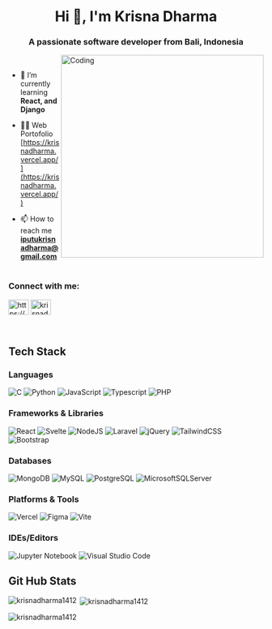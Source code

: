 <h1 align="center">Hi 👋, I'm Krisna Dharma</h1>
<h3 align="center">A passionate software developer from Bali, Indonesia</h3>
<img align="right" alt="Coding" width="400" src="https://user-images.githubusercontent.com/19783675/259906130-5d3c8800-fb00-45d0-b9dd-7eb82f057baf.gif">

<br>

- 🌱 I’m currently learning **React, and Django**

- 👨‍💻 Web Portofolio [https://krisnadharma.vercel.app/](https://krisnadharma.vercel.app/)

- 📫 How to reach me **iputukrisnadharma@gmail.com**
<br><br>
<h3 align="left">Connect with me:</h3>
<p align="left">
<a href="https://linkedin.com/in/https://www.linkedin.com/in/i-putu-krisna-dharma-saputra-01084014b/" target="_blank"><img align="center" src="https://raw.githubusercontent.com/rahuldkjain/github-profile-readme-generator/master/src/images/icons/Social/linked-in-alt.svg" alt="https://www.linkedin.com/in/i-putu-krisna-dharma-saputra-01084014b/" height="30" width="40" /></a>
<a href="https://www.leetcode.com/krisnadharma1412" target="blank"><img align="center" src="https://raw.githubusercontent.com/rahuldkjain/github-profile-readme-generator/master/src/images/icons/Social/leet-code.svg" alt="krisnadharma1412" height="30" width="40" /></a>
</p>
<br>
<h2 align="left">Tech Stack</h3>

### Languages
![C](https://img.shields.io/badge/c-%2300599C.svg?style=for-the-badge&logo=c&logoColor=white)
![Python](https://img.shields.io/badge/python-%23007ACC.svg?style=for-the-badge&logo=python&logoColor=white)
![JavaScript](https://img.shields.io/badge/javascript-%23323330.svg?style=for-the-badge&logo=javascript&logoColor=%23F7DF1E)
![Typescript](https://img.shields.io/badge/typescript-%23007ACC.svg?style=for-the-badge&logo=typescript&logoColor=white)
![PHP](https://img.shields.io/badge/php-%23777BB4.svg?style=for-the-badge&logo=php&logoColor=white)

### Frameworks & Libraries

![React](https://img.shields.io/badge/react-%2320232a.svg?style=for-the-badge&logo=react&logoColor=%2361DAFB)
![Svelte](https://img.shields.io/badge/svelte-%23FF2D20.svg?style=for-the-badge&logo=svelte&logoColor=white)
![NodeJS](https://img.shields.io/badge/node.js-6DA55F?style=for-the-badge&logo=node.js&logoColor=white)
![Laravel](https://img.shields.io/badge/laravel-%23FF2D20.svg?style=for-the-badge&logo=laravel&logoColor=white)
![jQuery](https://img.shields.io/badge/jquery-%230769AD.svg?style=for-the-badge&logo=jquery&logoColor=white)
![TailwindCSS](https://img.shields.io/badge/tailwindcss-%2338B2AC.svg?style=for-the-badge&logo=tailwind-css&logoColor=white)
![Bootstrap](https://img.shields.io/badge/bootstrap-%23563D7C.svg?style=for-the-badge&logo=bootstrap&logoColor=white)

### Databases
![MongoDB](https://img.shields.io/badge/MongoDB-%234ea94b.svg?style=for-the-badge&logo=mongodb&logoColor=white)
![MySQL](https://img.shields.io/badge/MySQL-%23007ACC?style=for-the-badge&logo=mysql&logoColor=white)
![PostgreSQL](https://img.shields.io/badge/PostgreSQL-blue?style=for-the-badge&logo=postgresql&logoColor=white)
![MicrosoftSQLServer](https://img.shields.io/badge/Microsoft%20SQL%20Server-CC2927?style=for-the-badge&logo=microsoft%20sql%20server&logoColor=white)

### Platforms & Tools
![Vercel](https://img.shields.io/badge/vercel-%23000000.svg?style=for-the-badge&logo=vercel&logoColor=white)
![Figma](https://img.shields.io/badge/figma-%23F24E1E.svg?style=for-the-badge&logo=figma&logoColor=white)
![Vite](https://img.shields.io/badge/vite-purple.svg?style=for-the-badge&logo=vite&logoColor=white)

### IDEs/Editors
![Jupyter Notebook](https://img.shields.io/badge/jupyter-%23FA0F00.svg?style=for-the-badge&logo=jupyter&logoColor=white)
![Visual Studio Code](https://img.shields.io/badge/Visual%20Studio%20Code-0078d7.svg?style=for-the-badge&logo=visual-studio-code&logoColor=white) 

## Git Hub Stats
<p><img align="left" src="https://github-readme-stats.vercel.app/api/top-langs?username=krisnadharma1412&show_icons=true&locale=en&layout=compact" alt="krisnadharma1412" /></p>

<p>&nbsp;<img align="center" src="https://github-readme-stats.vercel.app/api?username=krisnadharma1412&show_icons=true&locale=en" alt="krisnadharma1412" /></p>

<p><img align="center" src="https://github-readme-streak-stats.herokuapp.com/?user=krisnadharma1412&" alt="krisnadharma1412" /></p>
